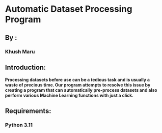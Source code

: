 # Automatic Dataset Processing Program

## By :
### Khush Maru


## Introduction:
#### Processing datasets before use can be a tedious task and is usually a waste of precious time. Our program attempts to resolve this issue by creating a program that can automatically pre-process datasets and also perform various Machine Learning functions with just a click.

## Requirements:
### Python 3.11
